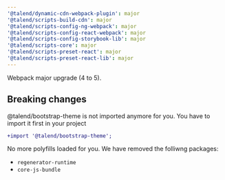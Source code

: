 ```yaml
---
'@talend/dynamic-cdn-webpack-plugin': major
'@talend/scripts-build-cdn': major
'@talend/scripts-config-ng-webpack': major
'@talend/scripts-config-react-webpack': major
'@talend/scripts-config-storybook-lib': major
'@talend/scripts-core': major
'@talend/scripts-preset-react': major
'@talend/scripts-preset-react-lib': major
---
```


Webpack major upgrade (4 to 5).

## Breaking changes

@talend/bootstrap-theme is not imported anymore for you. You have to import it first in your project

```diff
+import '@talend/bootstrap-theme';
```

No more polyfills loaded for you. We have removed the folliwng packages:

* `regenerator-runtime`
* `core-js-bundle`
